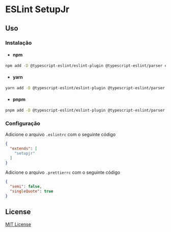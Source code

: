 # ESLint SetupJr

## Uso

### Instalação

- #### npm

```bash
npm add -D @typescript-eslint/eslint-plugin @typescript-eslint/parser eslint eslint-config-airbnb eslint-config-prettier eslint-plugin-import eslint-plugin-import-helpers eslint-plugin-prettier prettier typescript eslint-plugin-jsx-a11y eslint-plugin-react eslint-plugin-react-hooks eslint-config-setupjr
```

- #### yarn

```bash
yarn add -D @typescript-eslint/eslint-plugin @typescript-eslint/parser eslint eslint-config-airbnb eslint-config-prettier eslint-plugin-import eslint-plugin-import-helpers eslint-plugin-prettier prettier typescript eslint-plugin-jsx-a11y eslint-plugin-react eslint-plugin-react-hooks eslint-config-setupjr
```

- #### pnpm

```bash
pnpm add -D @typescript-eslint/eslint-plugin @typescript-eslint/parser eslint eslint-config-airbnb eslint-config-prettier eslint-plugin-import eslint-plugin-import-helpers eslint-plugin-prettier prettier typescript eslint-plugin-jsx-a11y eslint-plugin-react eslint-plugin-react-hooks eslint-config-setupjr
```

### Configuração

Adicione o arquivo ```.eslintrc``` com o seguinte código

```json
{
  "extends": [
    "setupjr"
  ]
}
```

Adicione o arquivo ```.prettierrc``` com o seguinte código

```json
{
  "semi": false,
  "singleQuote": true
}

```

## License

[MIT License](./license.md)
